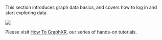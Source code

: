 This section introduces graph data basics, and covers how to log in and start exploring data.

![](https://kineviz.atlassian.net/wiki/download/attachments/1719533624/01_00_01_GettingStartedIntro.png?api=v2)

Please visit [How To GraphXR](https://helpcenter.kineviz.com/learning-center/HC/how-to-graphxr), our series of hands-on tutorials.